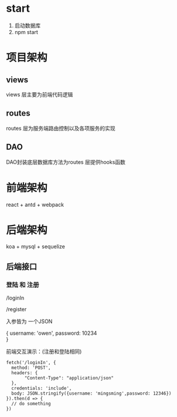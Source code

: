# start

1. 启动数据库
2. npm start

# 项目架构

## views

views 层主要为前端代码逻辑

## routes

routes 层为服务端路由控制以及各项服务的实现

## DAO

DAO封装底层数据库方法为routes 层提供hooks函数

# 前端架构

react + antd + webpack

# 后端架构

koa + mysql + sequelize

## 后端接口

### 登陆 和 注册

/loginIn 

/register

入参皆为 一个JSON

{
  username: 'owen',
  password: 10234  
}

前端交互演示：(注册和登陆相同)

```
fetch('/loginIn', {
  method: 'POST',
  headers: {
       "Content-Type": "application/json"
  },
  credentials: 'include',
  body: JSON.stringify({username: 'mingsming',password: 12346})
}).then(d => {
  // do something
})
```

